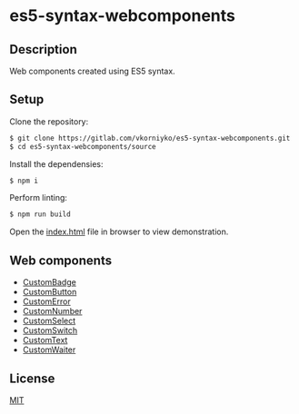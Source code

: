 # es5-syntax-webcomponents

## Description

Web components created using ES5 syntax.

## Setup

Clone the repository:

```bash
$ git clone https://gitlab.com/vkorniyko/es5-syntax-webcomponents.git
$ cd es5-syntax-webcomponents/source
```

Install the dependensies:

```bash
$ npm i
```

Perform linting:

```bash
$ npm run build
```

Open the [index.html](source/index.html) file in browser to view demonstration.

## Web components

* [CustomBadge](source/badgeWebComponent/js/customBadge.js)
* [CustomButton](source/buttonWebComponent/js/customButton.js)
* [CustomError](source/errorWebComponent/js/customError.js)
* [CustomNumber](source/numberWebComponent/js/customNumber.js)
* [CustomSelect](source/selectWebComponent/js/customSelect.js)
* [CustomSwitch](source/switchWebComponent/js/customSwitch.js)
* [CustomText](source/textWebComponent/js/customText.js)
* [CustomWaiter](source/waiterWebComponent/js/customWaiter.js)

## License

[MIT](LICENSE)